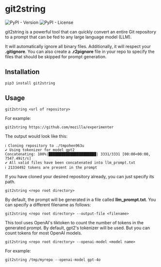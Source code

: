# git2string
![PyPI - Version](https://img.shields.io/pypi/v/git2string) ![PyPI - License](https://img.shields.io/pypi/l/git2string)

git2string is a powerful tool that can quickly convert an entire Git repository to a prompt that can be fed to any large language model (LLM).

It will automatically ignore all binary files. Additionally, it will respect your **.gitignore**. You can also create a **.r2pignore** file in your repo to specify the files that should be skipped for prompt generation.

## Installation

```
pip3 install git2string
```

## Usage

```
git2string <url of repository>
```

For example:

```
git2string https://github.com/mozilla/experimenter
```

The output would look like this:

```
ℹ Cloning repository to ./tmpohen963u
✔ Using tokenizer for model gpt2
Concatenating: 100%|██████████████████████| 3331/3331 [00:00<00:00, 7547.49it/s]
✔ All valid files have been concatenated into llm_prompt.txt
ℹ 21334492 tokens are present in the prompt
```

If you have cloned your desired repository already, you can just specify its path.

```
git2string <repo root directory>
```

By default, the prompt will be generated in a file called **llm_prompt.txt**. You can specify a different filename as follows:

```
git2string <repo root directory> --output-file <filename>
```

This tool uses OpenAI's tiktoken to count the number of tokens in the generated prompt. By default, gpt2's tokenizer will be used. But you can count tokens for most OpenAI models.

```
git2string <repo root directory> --openai-model <model name>
```

For example:

```
git2string /tmp/myrepo --openai-model gpt-4o
```
